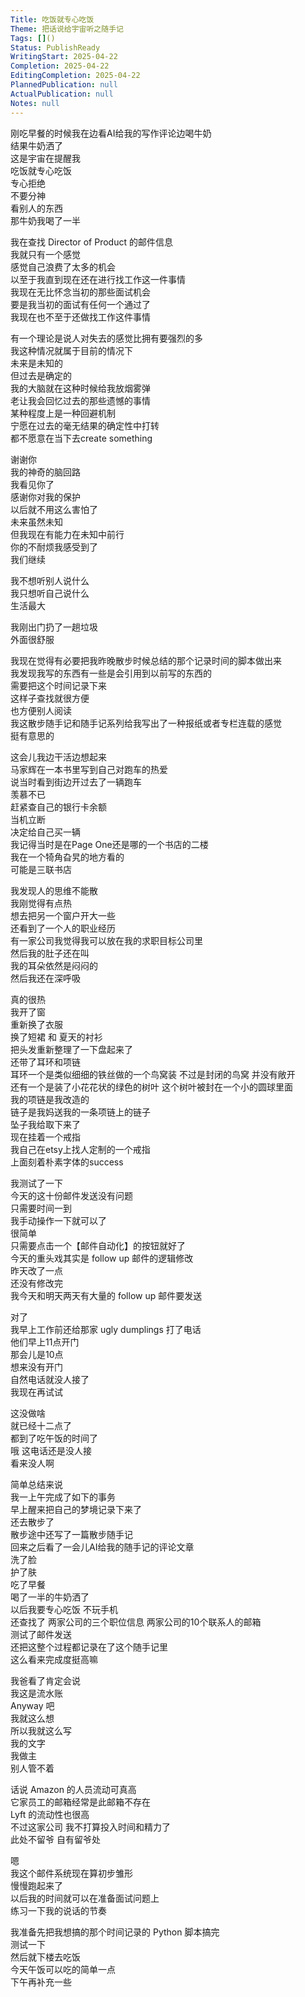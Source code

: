 ```yaml
---    
Title: 吃饭就专心吃饭    
Theme: 把话说给宇宙听之随手记    
Tags: []()    
Status: PublishReady    
WritingStart: 2025-04-22    
Completion: 2025-04-22    
EditingCompletion: 2025-04-22    
PlannedPublication: null    
ActualPublication: null    
Notes: null    
---    
```

刚吃早餐的时候我在边看AI给我的写作评论边喝牛奶    
结果牛奶洒了    
这是宇宙在提醒我    
吃饭就专心吃饭    
专心拒绝    
不要分神    
看别人的东西    
那牛奶我喝了一半    
    
我在查找 Director of Product 的邮件信息    
我就只有一个感觉    
感觉自己浪费了太多的机会    
以至于我直到现在还在进行找工作这一件事情    
我现在无比怀念当初的那些面试机会    
要是我当初的面试有任何一个通过了    
我现在也不至于还做找工作这件事情    
    
有一个理论是说人对失去的感觉比拥有要强烈的多    
我这种情况就属于目前的情况下    
未来是未知的    
但过去是确定的    
我的大脑就在这种时候给我放烟雾弹    
老让我会回忆过去的那些遗憾的事情    
某种程度上是一种回避机制    
宁愿在过去的毫无结果的确定性中打转    
都不愿意在当下去create something    
    
谢谢你    
我的神奇的脑回路    
我看见你了    
感谢你对我的保护    
以后就不用这么害怕了    
未来虽然未知    
但我现在有能力在未知中前行    
你的不耐烦我感受到了    
我们继续    
    
我不想听别人说什么    
我只想听自己说什么    
生活最大    
    
我刚出门扔了一趟垃圾    
外面很舒服    
    
我现在觉得有必要把我昨晚散步时候总结的那个记录时间的脚本做出来    
我发现我写的东西有一些是会引用到以前写的东西的    
需要把这个时间记录下来    
这样子查找就很方便    
也方便别人阅读    
我这散步随手记和随手记系列给我写出了一种报纸或者专栏连载的感觉    
挺有意思的    
    
这会儿我边干活边想起来    
马家辉在一本书里写到自己对跑车的热爱    
说当时看到街边开过去了一辆跑车    
羡慕不已    
赶紧查自己的银行卡余额    
当机立断    
决定给自己买一辆    
我记得当时是在Page One还是哪的一个书店的二楼    
我在一个犄角旮旯的地方看的    
可能是三联书店    
    
我发现人的思维不能散    
我刚觉得有点热    
想去把另一个窗户开大一些    
还看到了一个人的职业经历    
有一家公司我觉得我可以放在我的求职目标公司里    
然后我的肚子还在叫    
我的耳朵依然是闷闷的    
然后我还在深呼吸    
    
真的很热    
我开了窗    
重新换了衣服    
换了短裙 和 夏天的衬衫    
把头发重新整理了一下盘起来了    
还带了耳环和项链    
耳环一个是类似细细的铁丝做的一个鸟窝装 不过是封闭的鸟窝 并没有敞开    
还有一个是装了小花花状的绿色的树叶 这个树叶被封在一个小的圆球里面    
我的项链是我改造的    
链子是我妈送我的一条项链上的链子    
坠子我给取下来了    
现在挂着一个戒指    
我自己在etsy上找人定制的一个戒指    
上面刻着朴素字体的success    
    
我测试了一下    
今天的这十份邮件发送没有问题    
只需要时间一到    
我手动操作一下就可以了    
很简单    
只需要点击一个【邮件自动化】的按钮就好了    
今天的重头戏其实是 follow up 邮件的逻辑修改    
昨天改了一点    
还没有修改完    
我今天和明天两天有大量的 follow up 邮件要发送    
    
对了     
我早上工作前还给那家 ugly dumplings 打了电话    
他们早上11点开门    
那会儿是10点    
想来没有开门    
自然电话就没人接了    
我现在再试试    
    
这没做啥     
就已经十二点了    
都到了吃午饭的时间了    
哦 这电话还是没人接    
看来没人啊    
    
简单总结来说    
我一上午完成了如下的事务    
早上醒来把自己的梦境记录下来了    
还去散步了     
散步途中还写了一篇散步随手记    
回来之后看了一会儿AI给我的随手记的评论文章    
洗了脸    
护了肤    
吃了早餐    
喝了一半的牛奶洒了    
以后我要专心吃饭 不玩手机    
还查找了 两家公司的三个职位信息 两家公司的10个联系人的邮箱    
测试了邮件发送    
还把这整个过程都记录在了这个随手记里    
这么看来完成度挺高嘛    
    
我爸看了肯定会说    
我这是流水账    
Anyway 吧    
我就这么想    
所以我就这么写    
我的文字     
我做主    
别人管不着    
    
话说 Amazon 的人员流动可真高    
它家员工的邮箱经常是此邮箱不存在    
Lyft 的流动性也很高    
不过这家公司 我不打算投入时间和精力了    
此处不留爷 自有留爷处    
    
嗯    
我这个邮件系统现在算初步雏形    
慢慢跑起来了    
以后我的时间就可以在准备面试问题上    
练习一下我的说话的节奏    
    
我准备先把我想搞的那个时间记录的 Python 脚本搞完    
测试一下    
然后就下楼去吃饭    
今天午饭可以吃的简单一点    
下午再补充一些    
    